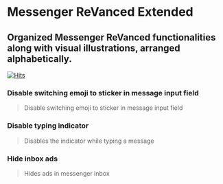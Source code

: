 # Messenger ReVanced Extended


## Organized Messenger ReVanced functionalities along with visual illustrations, arranged alphabetically.

[![Hits](https://hits.sh/github.com/kazimmt/rvx-features/messenger.md/hits.svg)](https://hits.sh/github.com/kazimmt/rvx-features/messenger.md/hits/)

### Disable switching emoji to sticker in message input field
>Disable switching emoji to sticker in message input field

### Disable typing indicator
>Disables the indicator while typing a message

### Hide inbox ads
>Hides ads in messenger inbox